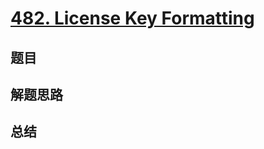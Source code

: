 # [482. License Key Formatting](https://leetcode.com/problems/license-key-formatting/)

## 题目


## 解题思路


## 总结



